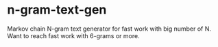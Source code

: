 # n-gram-text-gen
Markov chain N-gram text generator for fast work with big number of N. Want to reach fast work with 6-grams or more.
